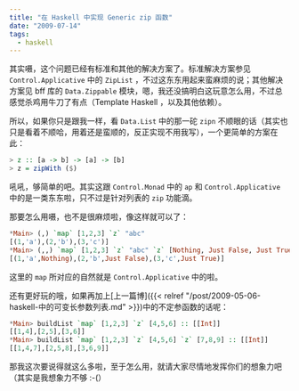 ```yaml
---
title: "在 Haskell 中实现 Generic zip 函数"
date: "2009-07-14"
tags:
  - haskell
---
```


其实嗫，这个问题已经有标准和其他的解决方案了。标准解决方案参见 `Control.Applicative` 中的 `ZipList` ，不过这东东用起来蛮麻烦的说；其他解决方案见 bff 库的 `Data.Zippable` 模块，嗯，我还没搞明白这玩意怎么用，不过总感觉杀鸡用牛刀了有点（Template Haskell ，以及其他依赖）。

所以，如果你只是跟我一样，看 `Data.List` 中的那一砣 `zipn` 不顺眼的话（其实也只是看着不顺哈，用着还是蛮顺的，反正实现不用我写），一个更简单的方案在此：

<!--more-->

``` haskell
> z :: [a -> b] -> [a] -> [b]
> z = zipWith ($)
```

吼吼，够简单的吧。其实这跟 `Control.Monad` 中的 `ap` 和 `Control.Applicative` 中的是一类东东啦，只不过是针对列表的 `zip` 功能滴。

那要怎么用嗫，也不是很麻烦啦，像这样就可以了：

``` haskell
*Main> (,) `map` [1,2,3] `z` "abc"
[(1,'a'),(2,'b'),(3,'c')]
*Main> (,,) `map` [1,2,3] `z` "abc" `z` [Nothing, Just False, Just True]
[(1,'a',Nothing),(2,'b',Just False),(3,'c',Just True)]
```

这里的 `map` 所对应的自然就是 `Control.Applicative` 中的啦。

还有更好玩的哦，如果再加上[上一篇博]({{< relref "/post/2009-05-06-haskell-中的可变长参数列表.md" >}})中的不定参函数的话呢：

``` haskell
*Main> buildList `map` [1,2,3] `z` [4,5,6] :: [[Int]]
[[1,4],[2,5],[3,6]]
*Main> buildList `map` [1,2,3] `z` [4,5,6] `z` [7,8,9] :: [[Int]]
[[1,4,7],[2,5,8],[3,6,9]]
```

那我这次要说得就这么多啦，至于怎么用，就请大家尽情地发挥你们的想象力吧（其实是我想象力不够 :-(）
